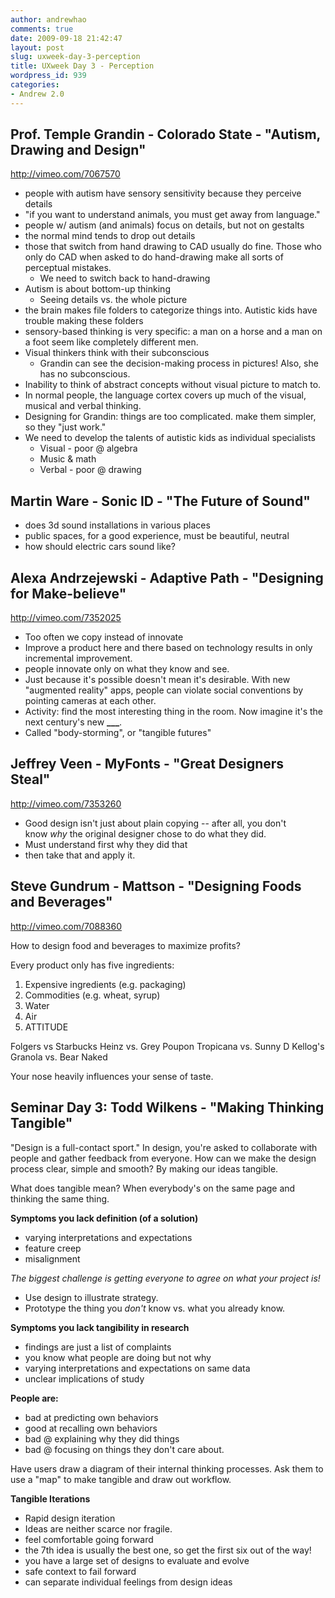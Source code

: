 ```yaml
---
author: andrewhao
comments: true
date: 2009-09-18 21:42:47
layout: post
slug: uxweek-day-3-perception
title: UXweek Day 3 - Perception
wordpress_id: 939
categories:
- Andrew 2.0
---
```


## Prof. Temple Grandin - Colorado State - "Autism, Drawing and Design"

http://vimeo.com/7067570

* people with autism have sensory sensitivity because they perceive details
* "if you want to understand animals, you must get away from language."
* people w/ autism (and animals) focus on details, but not on gestalts
* the normal mind tends to drop out details
* those that switch from hand drawing to CAD usually do fine. Those who only do CAD when asked to do hand-drawing make all sorts of perceptual mistakes.
  * We need to switch back to hand-drawing
* Autism is about bottom-up thinking
  * Seeing details vs. the whole picture
* the brain makes file folders to categorize things into. Autistic kids have trouble making these folders
* sensory-based thinking is very specific: a man on a horse and a man on a foot seem like completely different men.
* Visual thinkers think with their subconscious
    * Grandin can see the decision-making process in pictures! Also, she has no subconscious.
* Inability to think of abstract concepts without visual picture to match to.
* In normal people, the language cortex covers up much of the visual, musical and verbal thinking.
* Designing for Grandin: things are too complicated. make them simpler, so they "just work."
* We need to develop the talents of autistic kids as individual specialists
    * Visual - poor @ algebra
    * Music & math
    * Verbal - poor @ drawing

## Martin Ware - Sonic ID - "The Future of Sound"
* does 3d sound installations in various places
* public spaces, for a good experience, must be beautiful, neutral
* how should electric cars sound like?

## Alexa Andrzejewski - Adaptive Path - "Designing for Make-believe"
http://vimeo.com/7352025
	
* Too often we copy instead of innovate
* Improve a product here and there based on technology results in only incremental improvement.
* people innovate only on what they know and see.
* Just because it's possible doesn't mean it's desirable. With new "augmented reality" apps, people can violate social conventions by pointing
cameras at each other.
* Activity: find the most interesting thing in the room. Now imagine it's the next century's new **___**.
* Called "body-storming", or "tangible futures"

## Jeffrey Veen - MyFonts - "Great Designers Steal"

http://vimeo.com/7353260
	
* Good design isn't just about plain copying -- after all, you don't know _why_ the original designer chose to do what they did.
* Must understand first why they did that
* then take that and apply it.

## Steve Gundrum - Mattson - "Designing Foods and Beverages"

http://vimeo.com/7088360

How to design food and beverages to maximize profits?

Every product only has five ingredients:

1. Expensive ingredients (e.g. packaging)
2. Commodities (e.g. wheat, syrup)
3. Water
4. Air
5. ATTITUDE

Folgers vs Starbucks
Heinz vs. Grey Poupon
Tropicana vs. Sunny D
Kellog's Granola vs. Bear Naked

Your nose heavily influences your sense of taste.


## Seminar Day 3: Todd Wilkens - "Making Thinking Tangible"

"Design is a full-contact sport." In design, you're asked to collaborate with people and gather feedback from everyone. How can we make the design
process clear, simple and smooth? By making our ideas tangible.

What does tangible mean? When everybody's on the same page and thinking the same thing.

**Symptoms you lack definition (of a solution)**

* varying interpretations and expectations
* feature creep
* misalignment

_The biggest challenge is getting everyone to agree on what your project is!_

* Use design to illustrate strategy.
* Prototype the thing you _don't_ know vs. what you already know.

**Symptoms you lack tangibility in research**

* findings are just a list of complaints
* you know what people are doing but not why
* varying interpretations and expectations on same data
* unclear implications of study

**People are:**
	
* bad at predicting own behaviors
* good at recalling own behaviors
* bad @ explaining why they did things
* bad @ focusing on things they don't care about.

Have users draw a diagram of their internal thinking processes. Ask them to use a "map" to make tangible and draw out workflow.

**Tangible Iterations**

* Rapid design iteration
* Ideas are neither scarce nor fragile.
* feel comfortable going forward
* the 7th idea is usually the best one, so get the first six out of the way!
* you have a large set of designs to evaluate and evolve
* safe context to fail forward
* can separate individual feelings from design ideas
